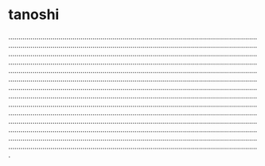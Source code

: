 # tanoshi
.........................................................................................................................................................................................................................................................................................................................................................................................................................................................................................................................................................................................................................................................................................................................................................................................................................................................................................................................................................................................................................................................................................................................................................................................................................................................................................................................................................................................................................................................................................................................................................................................................................................................................................................................................................................................................